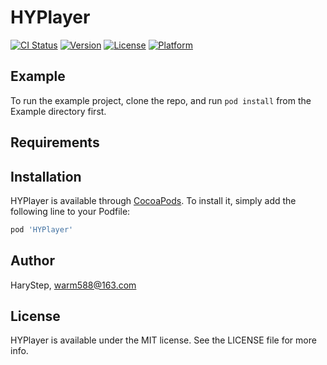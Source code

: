 # HYPlayer

[![CI Status](https://img.shields.io/travis/HaryStep/HYPlayer.svg?style=flat)](https://travis-ci.org/HaryStep/HYPlayer)
[![Version](https://img.shields.io/cocoapods/v/HYPlayer.svg?style=flat)](https://cocoapods.org/pods/HYPlayer)
[![License](https://img.shields.io/cocoapods/l/HYPlayer.svg?style=flat)](https://cocoapods.org/pods/HYPlayer)
[![Platform](https://img.shields.io/cocoapods/p/HYPlayer.svg?style=flat)](https://cocoapods.org/pods/HYPlayer)

## Example

To run the example project, clone the repo, and run `pod install` from the Example directory first.

## Requirements

## Installation

HYPlayer is available through [CocoaPods](https://cocoapods.org). To install
it, simply add the following line to your Podfile:

```ruby
pod 'HYPlayer'
```

## Author

HaryStep, warm588@163.com

## License

HYPlayer is available under the MIT license. See the LICENSE file for more info.

